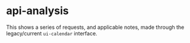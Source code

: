 # api-analysis

This shows a series of requests, and applicable notes, made through the legacy/current `ui-calendar`
interface.
